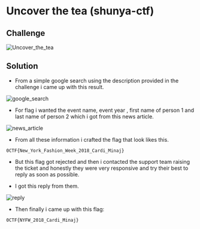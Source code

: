 # Uncover the tea (shunya-ctf)

## Challenge

![Uncover_the_tea](https://raw.githubusercontent.com/2-quantum/ctf-writeups/main/uncover_the_tea/uttdesc.png)

## Solution

- From a simple google search using the description provided in the challenge i came up with this result.

![google_search](https://raw.githubusercontent.com/2-quantum/ctf-writeups/main/uncover_the_tea/goog.png)

- For flag i wanted the event name, event year , first name of person 1 and last name of person 2 which i got from this news article.

![news_article](https://raw.githubusercontent.com/2-quantum/ctf-writeups/main/uncover_the_tea/news.png)

- From all these information i crafted the flag that look likes this.

```0CTF{New_York_Fashion_Week_2018_Cardi_Minaj}```

- But this flag got rejected and then i contacted the support team raising the ticket and honestly they were very responsive and try their best to reply as soon as possible.

- I got this reply from them.

![reply](https://raw.githubusercontent.com/2-quantum/ctf-writeups/main/uncover_the_tea/confirm.png)

- Then finally i came up with this flag:

```0CTF{NYFW_2018_Cardi_Minaj}```
